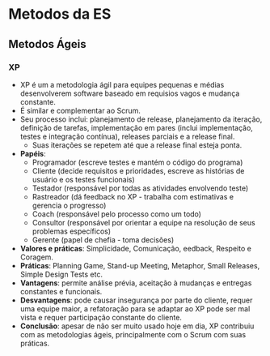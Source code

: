 # Metodos da ES

## Metodos Ágeis
### XP
- XP é um a metodologia ágil para equipes pequenas e médias desenvolverem software baseado em requisios vagos e mudança constante.
- É similar e complementar ao Scrum.
- Seu processo inclui: planejamento de release, planejamento da iteração, definição de tarefas, implementação em pares (inclui implementação, testes e integração contínua), releases parciais e a release final.
	- Suas iterações se repetem até que a release final esteja ponta.
- **Papéis**: 
	- Programador (escreve testes e mantém o código do programa)
	- Cliente (decide requisitos e prioridades, escreve as histórias de usuário e os testes funcionais)
	- Testador (responsável por todas as atividades envolvendo teste)
	- Rastreador (dá feedback no XP - trabalha com estimativas e gerencia o progresso)
	- Coach (responsável pelo processo como um todo)
	- Consultor (responsável por orientar a equipe na resolução de seus problemas específicos)
	- Gerente (papel de chefia - toma decisões)
- **Valores e práticas**: Simplicidade, Comunicação, eedback, Respeito e Coragem.
- **Práticas**: Planning Game, Stand-up Meeting, Metaphor, Small Releases, Simple Design Tests etc.
- **Vantagens**: permite análise prévia, aceitação à mudanças e entregas constantes e funcionais.
- **Desvantagens**: pode causar insegurança por parte do cliente, requer uma equipe maior, a refatoração para se adaptar ao XP pode ser mal vista e requer participação constante do cliente.
- **Conclusão**: apesar de não ser muito usado hoje em dia, XP contribuiu com as metodologias ágeis, principalmente com o Scrum com suas práticas. 
